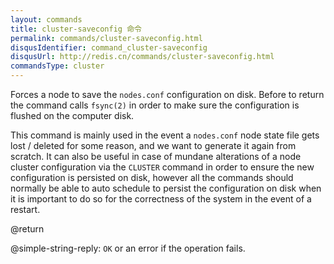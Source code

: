 ```yaml
---
layout: commands
title: cluster-saveconfig 命令
permalink: commands/cluster-saveconfig.html
disqusIdentifier: command_cluster-saveconfig
disqusUrl: http://redis.cn/commands/cluster-saveconfig.html
commandsType: cluster
---
```


Forces a node to save the `nodes.conf` configuration on disk. Before to return
the command calls `fsync(2)` in order to make sure the configuration is
flushed on the computer disk.

This command is mainly used in the event a `nodes.conf` node state file
gets lost / deleted for some reason, and we want to generate it again from
scratch. It can also be useful in case of mundane alterations of a node cluster
configuration via the `CLUSTER` command in order to ensure the new configuration
is persisted on disk, however all the commands should normally be able to
auto schedule to persist the configuration on disk when it is important
to do so for the correctness of the system in the event of a restart.

@return

@simple-string-reply: `OK` or an error if the operation fails.
